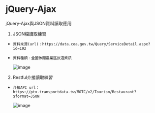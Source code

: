 # jQuery-Ajax
jQuery-Ajax與JSON資料讀取應用
1. JSON檔讀取練習
-     資料來源(url)：https://data.coa.gov.tw/Query/ServiceDetail.aspx?id=192
-     資料種類：全國休閒農業區旅遊資訊

  
  ![image](https://github.com/Josephine-M-Li/jQuery-Ajax/assets/77156174/27151a62-d4ae-4282-8b1c-473baf6d6922)

  
2. Restful介接讀取練習
-     介接API url：https://ptx.transportdata.tw/MOTC/v2/Tourism/Restaurant?$format=JSON



  ![image](https://github.com/Josephine-M-Li/jQuery-Ajax/assets/77156174/3995e36b-b21d-4067-9341-4ff25445f073)
